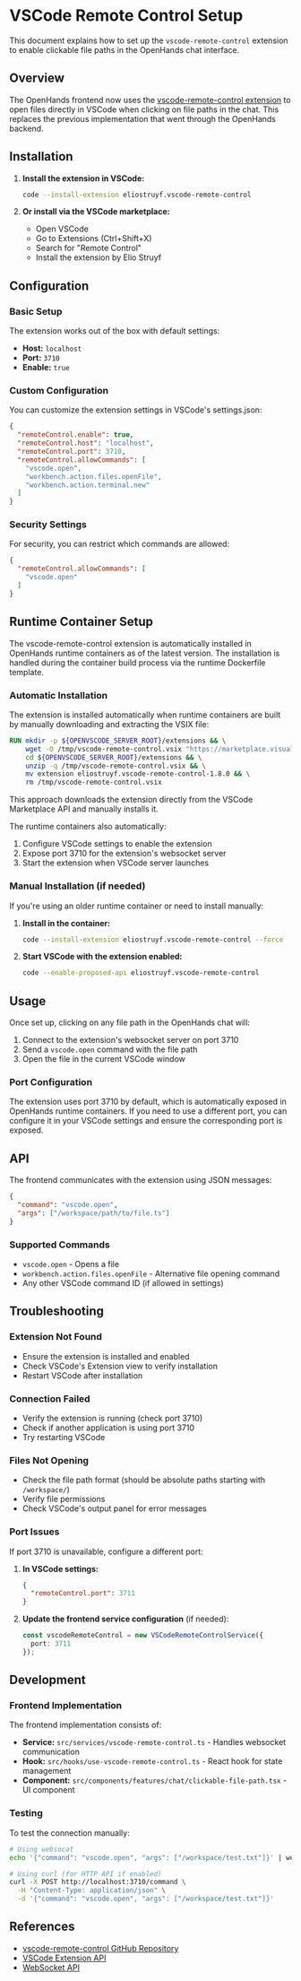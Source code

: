 # VSCode Remote Control Setup

This document explains how to set up the `vscode-remote-control` extension to enable clickable file paths in the OpenHands chat interface.

## Overview

The OpenHands frontend now uses the [vscode-remote-control extension](https://github.com/estruyf/vscode-remote-control) to open files directly in VSCode when clicking on file paths in the chat. This replaces the previous implementation that went through the OpenHands backend.

## Installation

1. **Install the extension in VSCode:**

   ```bash
   code --install-extension eliostruyf.vscode-remote-control
   ```

2. **Or install via the VSCode marketplace:**
   - Open VSCode
   - Go to Extensions (Ctrl+Shift+X)
   - Search for "Remote Control"
   - Install the extension by Elio Struyf

## Configuration

### Basic Setup

The extension works out of the box with default settings:

- **Host:** `localhost`
- **Port:** `3710`
- **Enable:** `true`

### Custom Configuration

You can customize the extension settings in VSCode's settings.json:

```json
{
  "remoteControl.enable": true,
  "remoteControl.host": "localhost",
  "remoteControl.port": 3710,
  "remoteControl.allowCommands": [
    "vscode.open",
    "workbench.action.files.openFile",
    "workbench.action.terminal.new"
  ]
}
```

### Security Settings

For security, you can restrict which commands are allowed:

```json
{
  "remoteControl.allowCommands": [
    "vscode.open"
  ]
}
```

## Runtime Container Setup

The vscode-remote-control extension is automatically installed in OpenHands runtime containers as of the latest version. The installation is handled during the container build process via the runtime Dockerfile template.

### Automatic Installation

The extension is installed automatically when runtime containers are built by manually downloading and extracting the VSIX file:

```dockerfile
RUN mkdir -p ${OPENVSCODE_SERVER_ROOT}/extensions && \
    wget -O /tmp/vscode-remote-control.vsix "https://marketplace.visualstudio.com/_apis/public/gallery/publishers/eliostruyf/vsextensions/vscode-remote-control/1.8.0/vspackage" && \
    cd ${OPENVSCODE_SERVER_ROOT}/extensions && \
    unzip -q /tmp/vscode-remote-control.vsix && \
    mv extension eliostruyf.vscode-remote-control-1.8.0 && \
    rm /tmp/vscode-remote-control.vsix
```

This approach downloads the extension directly from the VSCode Marketplace API and manually installs it.

The runtime containers also automatically:

1. Configure VSCode settings to enable the extension
2. Expose port 3710 for the extension's websocket server
3. Start the extension when VSCode server launches

### Manual Installation (if needed)

If you're using an older runtime container or need to install manually:

1. **Install in the container:**

   ```bash
   code --install-extension eliostruyf.vscode-remote-control --force
   ```

2. **Start VSCode with the extension enabled:**

   ```bash
   code --enable-proposed-api eliostruyf.vscode-remote-control
   ```

## Usage

Once set up, clicking on any file path in the OpenHands chat will:

1. Connect to the extension's websocket server on port 3710
2. Send a `vscode.open` command with the file path
3. Open the file in the current VSCode window

### Port Configuration

The extension uses port 3710 by default, which is automatically exposed in OpenHands runtime containers. If you need to use a different port, you can configure it in your VSCode settings and ensure the corresponding port is exposed.

## API

The frontend communicates with the extension using JSON messages:

```json
{
  "command": "vscode.open",
  "args": ["/workspace/path/to/file.ts"]
}
```

### Supported Commands

- `vscode.open` - Opens a file
- `workbench.action.files.openFile` - Alternative file opening command
- Any other VSCode command ID (if allowed in settings)

## Troubleshooting

### Extension Not Found

- Ensure the extension is installed and enabled
- Check VSCode's Extension view to verify installation
- Restart VSCode after installation

### Connection Failed

- Verify the extension is running (check port 3710)
- Check if another application is using port 3710
- Try restarting VSCode

### Files Not Opening

- Check the file path format (should be absolute paths starting with `/workspace/`)
- Verify file permissions
- Check VSCode's output panel for error messages

### Port Issues

If port 3710 is unavailable, configure a different port:

1. **In VSCode settings:**

   ```json
   {
     "remoteControl.port": 3711
   }
   ```

2. **Update the frontend service configuration** (if needed):

   ```typescript
   const vscodeRemoteControl = new VSCodeRemoteControlService({
     port: 3711
   });
   ```

## Development

### Frontend Implementation

The frontend implementation consists of:

- **Service:** `src/services/vscode-remote-control.ts` - Handles websocket communication
- **Hook:** `src/hooks/use-vscode-remote-control.ts` - React hook for state management
- **Component:** `src/components/features/chat/clickable-file-path.tsx` - UI component

### Testing

To test the connection manually:

```bash
# Using websocat
echo '{"command": "vscode.open", "args": ["/workspace/test.txt"]}' | websocat ws://localhost:3710

# Using curl (for HTTP API if enabled)
curl -X POST http://localhost:3710/command \
  -H "Content-Type: application/json" \
  -d '{"command": "vscode.open", "args": ["/workspace/test.txt"]}'
```

## References

- [vscode-remote-control GitHub Repository](https://github.com/estruyf/vscode-remote-control)
- [VSCode Extension API](https://code.visualstudio.com/api)
- [WebSocket API](https://developer.mozilla.org/en-US/docs/Web/API/WebSockets_API)
